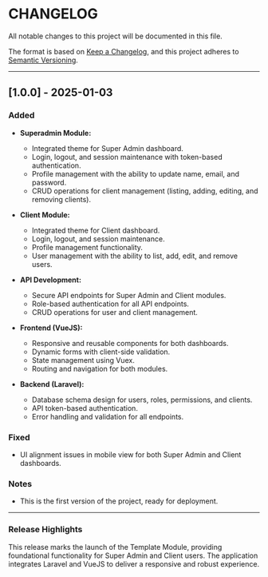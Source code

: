 # CHANGELOG

All notable changes to this project will be documented in this file.

The format is based on [Keep a Changelog](https://keepachangelog.com/en/1.0.0/), and this project adheres to [Semantic Versioning](https://semver.org/spec/v2.0.0.html).

---

## [1.0.0] - 2025-01-03

### Added
- **Superadmin Module:**
  - Integrated theme for Super Admin dashboard.
  - Login, logout, and session maintenance with token-based authentication.
  - Profile management with the ability to update name, email, and password.
  - CRUD operations for client management (listing, adding, editing, and removing clients).

- **Client Module:**
  - Integrated theme for Client dashboard.
  - Login, logout, and session maintenance.
  - Profile management functionality.
  - User management with the ability to list, add, edit, and remove users.

- **API Development:**
  - Secure API endpoints for Super Admin and Client modules.
  - Role-based authentication for all API endpoints.
  - CRUD operations for user and client management.

- **Frontend (VueJS):**
  - Responsive and reusable components for both dashboards.
  - Dynamic forms with client-side validation.
  - State management using Vuex.
  - Routing and navigation for both modules.

- **Backend (Laravel):**
  - Database schema design for users, roles, permissions, and clients.
  - API token-based authentication.
  - Error handling and validation for all endpoints.

### Fixed
- UI alignment issues in mobile view for both Super Admin and Client dashboards.

### Notes
- This is the first version of the project, ready for deployment.

---

### Release Highlights
This release marks the launch of the Template Module, providing foundational functionality for Super Admin and Client users. The application integrates Laravel and VueJS to deliver a responsive and robust experience.
